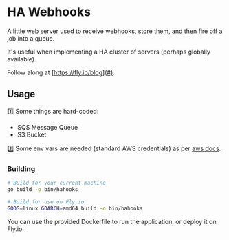 # HA Webhooks

A little web server used to receive webhooks, store them, and then fire off a job into a queue.

It's useful when implementing a HA cluster of servers (perhaps globally available).

Follow along at [https://fly.io/blog](#).

## Usage

1️⃣ Some things are hard-coded:

* SQS Message Queue
* S3 Bucket

2️⃣ Some env vars are needed (standard AWS credentials) as per [aws docs](https://docs.aws.amazon.com/cli/latest/userguide/cli-configure-envvars.html).

### Building

```bash
# Build for your current machine
go build -o bin/hahooks

# Build for use on Fly.io
GOOS=linux GOARCH=amd64 build -o bin/hahooks
```

You can use the provided Dockerfile to run the application, or deploy it on Fly.io.
